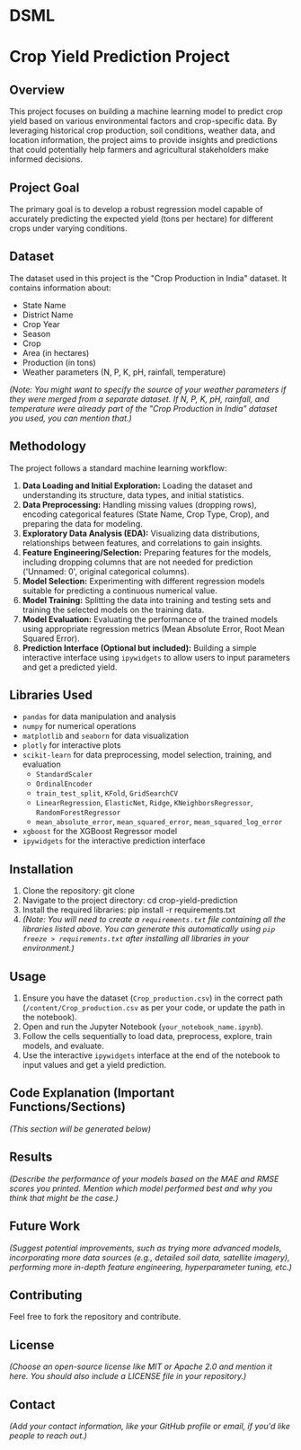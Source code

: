 # DSML
# Crop Yield Prediction Project

## Overview

This project focuses on building a machine learning model to predict crop yield based on various environmental factors and crop-specific data. By leveraging historical crop production, soil conditions, weather data, and location information, the project aims to provide insights and predictions that could potentially help farmers and agricultural stakeholders make informed decisions.

## Project Goal

The primary goal is to develop a robust regression model capable of accurately predicting the expected yield (tons per hectare) for different crops under varying conditions.

## Dataset

The dataset used in this project is the "Crop Production in India" dataset. It contains information about:
- State Name
- District Name
- Crop Year
- Season
- Crop
- Area (in hectares)
- Production (in tons)
- Weather parameters (N, P, K, pH, rainfall, temperature)

*(Note: You might want to specify the source of your weather parameters if they were merged from a separate dataset. If N, P, K, pH, rainfall, and temperature were already part of the "Crop Production in India" dataset you used, you can mention that.)*

## Methodology

The project follows a standard machine learning workflow:

1.  **Data Loading and Initial Exploration:** Loading the dataset and understanding its structure, data types, and initial statistics.
2.  **Data Preprocessing:** Handling missing values (dropping rows), encoding categorical features (State Name, Crop Type, Crop), and preparing the data for modeling.
3.  **Exploratory Data Analysis (EDA):** Visualizing data distributions, relationships between features, and correlations to gain insights.
4.  **Feature Engineering/Selection:** Preparing features for the models, including dropping columns that are not needed for prediction ('Unnamed: 0', original categorical columns).
5.  **Model Selection:** Experimenting with different regression models suitable for predicting a continuous numerical value.
6.  **Model Training:** Splitting the data into training and testing sets and training the selected models on the training data.
7.  **Model Evaluation:** Evaluating the performance of the trained models using appropriate regression metrics (Mean Absolute Error, Root Mean Squared Error).
8.  **Prediction Interface (Optional but included):** Building a simple interactive interface using `ipywidgets` to allow users to input parameters and get a predicted yield.

## Libraries Used

-   `pandas` for data manipulation and analysis
-   `numpy` for numerical operations
-   `matplotlib` and `seaborn` for data visualization
-   `plotly` for interactive plots
-   `scikit-learn` for data preprocessing, model selection, training, and evaluation
    -   `StandardScaler`
    -   `OrdinalEncoder`
    -   `train_test_split`, `KFold`, `GridSearchCV`
    -   `LinearRegression`, `ElasticNet`, `Ridge`, `KNeighborsRegressor`, `RandomForestRegressor`
    -   `mean_absolute_error`, `mean_squared_error`, `mean_squared_log_error`
-   `xgboost` for the XGBoost Regressor model
-   `ipywidgets` for the interactive prediction interface

## Installation

1.  Clone the repository: git clone
2.  Navigate to the project directory: cd crop-yield-prediction
3.  Install the required libraries: pip install -r requirements.txt
4.  *(Note: You will need to create a `requirements.txt` file containing all the libraries listed above. You can generate this automatically using `pip freeze > requirements.txt` after installing all libraries in your environment.)*

## Usage

1.  Ensure you have the dataset (`Crop_production.csv`) in the correct path (`/content/Crop_production.csv` as per your code, or update the path in the notebook).
2.  Open and run the Jupyter Notebook (`your_notebook_name.ipynb`).
3.  Follow the cells sequentially to load data, preprocess, explore, train models, and evaluate.
4.  Use the interactive `ipywidgets` interface at the end of the notebook to input values and get a yield prediction.

## Code Explanation (Important Functions/Sections)

*(This section will be generated below)*

## Results

*(Describe the performance of your models based on the MAE and RMSE scores you printed. Mention which model performed best and why you think that might be the case.)*

## Future Work

*(Suggest potential improvements, such as trying more advanced models, incorporating more data sources (e.g., detailed soil data, satellite imagery), performing more in-depth feature engineering, hyperparameter tuning, etc.)*

## Contributing

Feel free to fork the repository and contribute.

## License

*(Choose an open-source license like MIT or Apache 2.0 and mention it here. You should also include a LICENSE file in your repository.)*

## Contact

*(Add your contact information, like your GitHub profile or email, if you'd like people to reach out.)*
